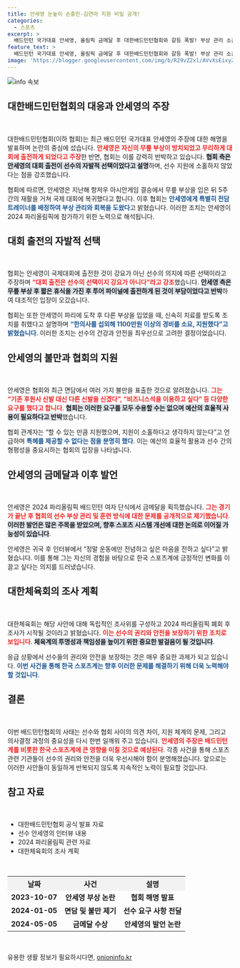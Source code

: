 ```yaml
---
title: 안세영 눈높이 손흥민·김연아 지원 비밀 공개!
categories:
  - 스포츠
excerpt: >
  배드민턴 국가대표 안세영, 올림픽 금메달 후 대한배드민턴협회와 갈등 폭발! 부상 관리 소홀 주장에 협회 반박, 과연 진실은?
feature_text: >
  배드민턴 국가대표 안세영, 올림픽 금메달 후 대한배드민턴협회와 갈등 폭발! 부상 관리 소홀 주장에 협회 반박, 과연 진실은?
image: 'https://blogger.googleusercontent.com/img/b/R29vZ2xl/AVvXsEixyZcFfHzMRdzZMjFBmAUKJYCLCGyLL1o632UiGVXcaFdKo_bkvkuCioo0uUKlGfBVcT3P84aROyZIXSBEx3Aw5nCQ3pTgDom1WDC4m8eifvWiAmWEEVb4x6G_l8C0QH225ldMjyaFvpxGEBGNO37VmDTDMHGhJPq73UglMfDca1-0aw/s1600/blogspot.png'
---
```


<p><img src="https://blogger.googleusercontent.com/img/b/R29vZ2xl/AVvXsEixyZcFfHzMRdzZMjFBmAUKJYCLCGyLL1o632UiGVXcaFdKo_bkvkuCioo0uUKlGfBVcT3P84aROyZIXSBEx3Aw5nCQ3pTgDom1WDC4m8eifvWiAmWEEVb4x6G_l8C0QH225ldMjyaFvpxGEBGNO37VmDTDMHGhJPq73UglMfDca1-0aw/s1600/blogspot.png" alt="info 속보" /></p>

<h2 data-ke-size="size26">대한배드민턴협회의 대응과 안세영의 주장</h2>

<p data-ke-size="size16">&nbsp;</p>

<p>대한배드민턴협회(이하 협회)는 최근 배드민턴 국가대표 안세영의 주장에 대한 해명을 발표하며 논란의 중심에 섰습니다. <b><span style="color: #ee2323;">안세영은 자신의 무릎 부상이 방치되었고 무리하게 대회에 출전하게 되었다고 주장</span></b>한 반면, 협회는 이를 강력히 반박하고 있습니다. <b><span style="background-color: #21538527;">협회 측은 안세영의 대회 출전이 선수의 자발적 선택이었다고 설명</span></b>하며, 선수 지원에 소홀하지 않았다는 점을 강조했습니다.</p>

<p>협회에 따르면, 안세영은 지난해 항저우 아시안게임 결승에서 무릎 부상을 입은 뒤 5주간의 재활을 거쳐 국제 대회에 복귀했다고 합니다. 이후 협회는 <b><span style="color: #1a5490;">안세영에게 특별히 전담 트레이너를 배정하여 부상 관리와 회복을 도왔다</span></b>고 밝혔습니다. 이러한 조치는 안세영이 2024 파리올림픽에 참가하기 위한 노력으로 해석됩니다.</p>

<h2 data-ke-size="size26">대회 출전의 자발적 선택</h2>

<p data-ke-size="size16">&nbsp;</p>

<p>협회는 안세영이 국제대회에 출전한 것이 강요가 아닌 선수의 의지에 따른 선택이라고 주장하며 <b><span style="color: #ee2323;">“대회 출전은 선수의 선택이지 강요가 아니다”라고 강조</span></b>했습니다. <b><span style="background-color: #21538527;">안세영 측은 무릎 부상 후 짧은 휴식을 가진 후 투어 파이널에 출전하게 된 것이 부담이었다고 반박</span></b>하여 대조적인 입장이 오갔습니다.</p>

<p>협회는 또한 안세영이 파리에 도착 후 다른 부상을 입었을 때, 신속히 치료를 받도록 조치를 취했다고 설명하며 <b><span style="color: #1a5490;">“한의사를 섭외해 1100만원 이상의 경비를 소요, 지원했다”고 밝혔습니다</span></b>. 이러한 조치는 선수의 건강과 안전을 최우선으로 고려한 결정이었습니다.</p>

<h2 data-ke-size="size26">안세영의 불만과 협회의 지원</h2>

<p data-ke-size="size16">&nbsp;</p>

<p>안세영은 협회와 최근 면담에서 여러 가지 불만을 표출한 것으로 알려졌습니다. <b><span style="color: #ee2323;">그는 “기존 후원사 신발 대신 다른 신발을 신겠다”, “비즈니스석을 이용하고 싶다” 등 다양한 요구를 했다고 합니다</span></b>. <b><span style="background-color: #21538527;">협회는 이러한 요구를 모두 수용할 수는 없으며 예산의 효율적 사용이 필요하다고 반박</span></b>했습니다.</p>

<p>협회 관계자는 “할 수 있는 만큼 지원했으며, 지원이 소홀하다고 생각하지 않는다”고 언급하며 <b><span style="color: #1a5490;">특혜를 제공할 수 없다는 점을 분명히 했다</span></b>. 이는 예산의 효율적 활용과 선수 간의 형평성을 중요시하는 협회의 입장을 나타냅니다.</p>

<h2 data-ke-size="size26">안세영의 금메달과 이후 발언</h2>

<p data-ke-size="size16">&nbsp;</p>

<p>안세영은 2024 파리올림픽 배드민턴 여자 단식에서 금메달을 획득했습니다. <b><span style="color: #ee2323;">그는 경기가 끝난 후 협회의 선수 부상 관리 및 훈련 방식에 대한 문제를 공개적으로 제기했습니다</span></b>. <b><span style="background-color: #21538527;">이러한 발언은 많은 주목을 받았으며, 향후 스포츠 시스템 개선에 대한 논의로 이어질 가능성이 있습니다</span></b>.</p>

<p>안세영은 귀국 후 인터뷰에서 “정말 운동에만 전념하고 싶은 마음을 전하고 싶다”고 밝혔습니다. 이를 통해 그는 자신의 경험을 바탕으로 한국 스포츠계에 긍정적인 변화를 이끌고 싶다는 의지를 드러냈습니다.</p>

<h2 data-ke-size="size26">대한체육회의 조사 계획</h2>

<p data-ke-size="size16">&nbsp;</p>

<p>대한체육회는 해당 사안에 대해 독립적인 조사위를 구성하고 2024 파리올림픽 폐회 후 조사가 시작될 것이라고 밝혔습니다. <b><span style="color: #ee2323;">이는 선수의 권리와 안전을 보장하기 위한 조치로 보입니다</span></b>. <b><span style="background-color: #21538527;">체육계의 투명성과 책임성을 높이기 위한 중요한 발걸음이 될 것입니다</span></b>.</p>

<p>응급 상황에서 선수들의 권리와 안전을 보장하는 것은 매우 중요한 과제가 되고 있습니다. <b><span style="color: #1a5490;">이번 사건을 통해 한국 스포츠계는 향후 이러한 문제를 해결하기 위해 더욱 노력해야 할 것입니다</span></b>.</p>

<h2 data-ke-size="size26">결론</h2>

<p data-ke-size="size16">&nbsp;</p>

<p>이번 배드민턴협회의 사태는 선수와 협회 사이의 의견 차이, 지원 체계의 문제, 그리고 의사결정 과정의 중요성을 다시 한번 일깨워 주고 있습니다. <b><span style="color: #ee2323;">안세영의 주장은 배드민턴계를 비롯한 한국 스포츠계에 큰 영향을 미칠 것으로 예상된다</span></b>. 각종 사건을 통해 스포츠 관련 기관들이 선수의 권리와 안전을 더욱 우선시해야 함이 분명해졌습니다. 앞으로는 이러한 사안들이 동일하게 반복되지 않도록 지속적인 노력이 필요할 것입니다. </p>

<h2 data-ke-size="size26">참고 자료</h2>

<p data-ke-size="size16">&nbsp;</p>

<ul>
    <li>대한배드민턴협회 공식 발표 자료</li>
    <li>선수 안세영의 인터뷰 내용</li>
    <li>2024 파리올림픽 관련 자료</li>
    <li>대한체육회의 조사 계획</li>
</ul>

<p data-ke-size="size16">&nbsp;</p>

<table style="width:100%; border-collapse:collapse;">
    <tr>
        <th style="text-align: center; height: 30px; background-color: #f2f2f2;"><b>날짜</b></th>
        <th style="text-align: center; height: 30px; background-color: #f2f2f2;"><b>사건</b></th>
        <th style="text-align: center; height: 30px; background-color: #f2f2f2;"><b>설명</b></th>
    </tr>
    <tr>
        <td style="text-align: center; height: 17px;"><b>2023-10-07</b></td>
        <td style="text-align: center; height: 17px;"><b>안세영 부상 논란</b></td>
        <td style="text-align: center; height: 17px;"><b>협회 해명 발표</b></td>
    </tr>
    <tr>
        <td style="text-align: center; height: 17px;"><b>2024-01-05</b></td>
        <td style="text-align: center; height: 17px;"><b>면담 및 불만 제기</b></td>
        <td style="text-align: center; height: 17px;"><b>선수 요구 사항 전달</b></td>
    </tr>
    <tr>
        <td style="text-align: center; height: 17px;"><b>2024-05-05</b></td>
        <td style="text-align: center; height: 17px;"><b>금메달 수상</b></td>
        <td style="text-align: center; height: 17px;"><b>안세영의 발언 논란</b></td>
    </tr>
</table>

<p data-ke-size="size16">&nbsp;</p>
유용한 생활 정보가 필요하시다면, <a href="https://onioninfo.kr" rel="dofollow">onioninfo.kr</a>


